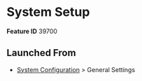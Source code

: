 # System Setup

**Feature ID** 39700

## Launched From

- [System Configuration](System%20Configuration.md) > General Settings












































































